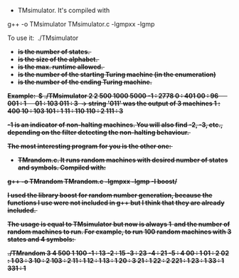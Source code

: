 - TMsimulator. It's compiled with 

g++ -o TMsimulator TMsimulator.c -lgmpxx -lgmp

To use it: 
./TMsimulator <s> <k> <r> <A> <B>

- <s> is the number of states. 
- <k> is the size of the alphabet. 
- <r> is the max. runtime allowed. 
- <A> is the number of the starting Turing machine (in the enumeration)
- <B> is the number of the ending Turing machine.

Example: 
$ ./TMsimulator 2 2 500 1000 5000
-1 : 2778
0 : 401
00 : 96      
001 : 1     
01 : 103
011 : 3  -> string '011' was the output of 3 machines
1 : 400
10 : 103
101 : 1
11 : 110
110 : 2
111 : 3

-1 is an indicator of non-halting machines. You will also find -2, -3, etc., depending on the filter detecting the non-halting behaviour. 

The most interesting program for you is the other one: 

- TMrandom.c. It runs random machines with desired number of states and symbols. Compiled with:

g++ -o TMrandom TMrandom.c -lgmpxx -lgmp -I boost/

I used the library boost for random number generation, because the functions I use were not included in g++ but I think that they are already included. 

The usage is equal to TMsimulator but now <A> is always 1  and <B> the number of random machines to run. For example, to run 100 random machines with 3 states and 4 symbols: 

./TMrandom 3 4 500 1 100
-1 : 13
-2 : 15
-3 : 23
-4 : 21
-5 : 4
00 : 1
01 : 2
02 : 1
03 : 3
10 : 2
103 : 2
11 : 1
12 : 1
13 : 1
20 : 3
21 : 1
22 : 2
221 : 1
23 : 1
33 : 1
331 : 1
